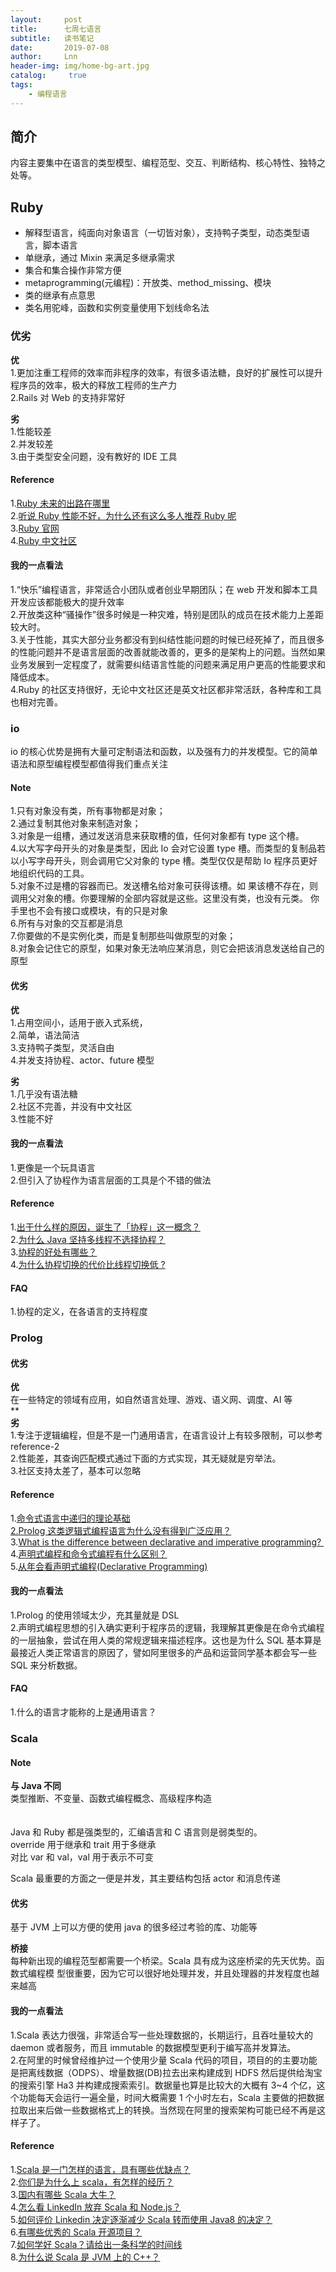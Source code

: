 ```yaml
---
layout:     post
title:      七周七语言
subtitle:   读书笔记
date:       2019-07-08
author:     Lnn
header-img: img/home-bg-art.jpg
catalog: 	 true
tags:
    - 编程语言
---
```



## 简介
内容主要集中在语言的类型模型、编程范型、交互、判断结构、核心特性、独特之处等。

## Ruby

- 解释型语言，纯面向对象语言（一切皆对象），支持鸭子类型，动态类型语言，脚本语言
- 单继承，通过 Mixin 来满足多继承需求 
- 集合和集合操作非常方便
- metaprogramming(元编程)：开放类、method_missing、模块
- 类的继承有点意思
- 类名用驼峰，函数和实例变量使用下划线命名法

### 优劣

**优**<br />1.更加注重工程师的效率而非程序的效率，有很多语法糖，良好的扩展性可以提升程序员的效率，极大的释放工程师的生产力<br />2.Rails 对 Web 的支持非常好

**劣**<br />1.性能较差<br />2.并发较差<br />3.由于类型安全问题，没有教好的 IDE 工具

#### Reference
1.[Ruby 未来的出路在哪里](https://www.zhihu.com/question/327210947/answer/703145409)<br />2.[听说 Ruby 性能不好，为什么还有这么多人推荐 Ruby 呢](https://www.zhihu.com/question/19599358/answer/36189018)<br />3.[Ruby 官网](https://www.ruby-lang.org/en/)<br />4.[Ruby 中文社区](https://ruby-china.org/topics)

#### 我的一点看法
1.“快乐”编程语言，非常适合小团队或者创业早期团队；在 web 开发和脚本工具开发应该都能极大的提升效率<br />2.开放类这种“骚操作”很多时候是一种灾难，特别是团队的成员在技术能力上差距较大时。<br />3.关于性能，其实大部分业务都没有到纠结性能问题的时候已经死掉了，而且很多的性能问题并不是语言层面的改善就能改善的，更多的是架构上的问题。当然如果业务发展到一定程度了，就需要纠结语言性能的问题来满足用户更高的性能要求和降低成本。<br />4.Ruby 的社区支持很好，无论中文社区还是英文社区都非常活跃，各种库和工具也相对完善。

### io

io 的核心优势是拥有大量可定制语法和函数，以及强有力的并发模型。它的简单语法和原型编程模型都值得我们重点关注


#### Note
1.只有对象没有类，所有事物都是对象；<br />2.通过复制其他对象来制造对象；<br />3.对象是一组槽，通过发送消息来获取槽的值，任何对象都有 type 这个槽。<br />4.以大写字母开头的对象是类型，因此
Io 会对它设置 type 槽。而类型的复制品若以小写字母开头，则会调用它父对象的 type 槽。类型仅仅是帮助 Io 程序员更好地组织代码的工具。<br />5.对象不过是槽的容器而已。发送槽名给对象可获得该槽。如
果该槽不存在，则调用父对象的槽。你要理解的全部内容就是这些。这里没有类，也没有元类。
你手里也不会有接口或模块，有的只是对象<br />6.所有与对象的交互都是消息<br />7.你要做的不是实例化类，而是复制那些叫做原型的对象； <br />8.对象会记住它的原型，如果对象无法响应某消息，则它会把该消息发送给自己的原型


#### 优劣

**优**<br />1.占用空间小，适用于嵌入式系统，<br />2.简单，语法简洁<br />3.支持鸭子类型，灵活自由<br />4.并发支持协程、actor、future 模型

**劣**<br />1.几乎没有语法糖<br />2.社区不完善，并没有中文社区<br />3.性能不好


#### 我的一点看法
1.更像是一个玩具语言<br />2.但引入了协程作为语言层面的工具是个不错的做法


#### Reference
1.[出于什么样的原因，诞生了「协程」这一概念？](https://www.zhihu.com/question/50185085)<br />2.[为什么 Java 坚持多线程不选择协程？](https://www.zhihu.com/question/332042250)<br />3.[协程的好处有哪些？](https://www.zhihu.com/question/20511233)<br />4.[为什么协程切换的代价比线程切换低 ?](https://www.zhihu.com/question/308641794)

#### FAQ
1.协程的定义，在各语言的支持程度


### Prolog


#### 优劣

**优**<br />在一些特定的领域有应用，如自然语言处理、游戏、语义网、调度、AI 等<br />**<br />**劣**<br />1.专注于逻辑编程，但是不是一门通用语言，在语言设计上有较多限制，可以参考 reference-2<br />2.性能差，其查询匹配模式通过下面的方式实现，其无疑就是穷举法。<br />3.社区支持太差了，基本可以忽略


#### Reference
1.[命令式语言中递归的理论基础](https://www.zhihu.com/question/25523664)<br />[2.Prolog 这类逻辑式编程语言为什么没有得到广泛应用？](https://www.zhihu.com/question/31895071)<br />3.[What is the difference between declarative and imperative programming? ](https://stackoverflow.com/questions/1784664/what-is-the-difference-between-declarative-and-imperative-programming)<br />4.[声明式编程和命令式编程有什么区别？](https://www.zhihu.com/question/22285830)<br />5.[从年会看声明式编程(Declarative Programming)](https://zhuanlan.zhihu.com/p/26085755)

#### 我的一点看法
1.Prolog 的使用领域太少，充其量就是 DSL<br />2.声明式编程思想的引入确实更利于程序员的逻辑，我理解其更像是在命令式编程的一层抽象，尝试在用人类的常规逻辑来描述程序。这也是为什么 SQL 基本算是最接近人类正常语言的原因了，譬如阿里很多的产品和运营同学基本都会写一些 SQL 来分析数据。

#### FAQ
1.什么的语言才能称的上是通用语言？


### Scala

#### Note

**与 Java 不同**<br />类型推断、不变量、函数式编程概念、高级程序构造<br />**<br />**<br />Java 和 Ruby 都是强类型的，汇编语言和 C 语言则是弱类型的。<br />override 用于继承和 trait 用于多继承<br />对比 var 和 val，val 用于表示不可变

Scala 最重要的方面之一便是并发，其主要结构包括 actor 和消息传递

#### 优劣

基于 JVM 上可以方便的使用 java 的很多经过考验的库、功能等

**桥接**<br />每种新出现的编程范型都需要一个桥梁。Scala 具有成为这座桥梁的先天优势。函数式编程模
型很重要，因为它可以很好地处理并发，并且处理器的并发程度也越来越高

#### 我的一点看法
1.Scala 表达力很强，非常适合写一些处理数据的，长期运行，且吞吐量较大的 daemon 或者服务，而且 immutable 的数据模型更利于编写高并发算法。<br />2.在阿里的时候曾经维护过一个使用少量 Scala 代码的项目，项目的的主要功能是把离线数据（ODPS）、增量数据(DB)拉去出来构建成到 HDFS 然后提供给淘宝的搜索引擎 Ha3 并构建成搜索索引。数据量也算是比较大的大概有 3~4 个亿，这个功能每天会运行一遍全量，时间大概需要 1 个小时左右，Scala 主要做的把数据拉取出来后做一些数据格式上的转换。当然现在阿里的搜索架构可能已经不再是这样子了。

#### Reference
1.[Scala 是一门怎样的语言，具有哪些优缺点？](https://www.zhihu.com/question/19748408/answer/62527490)<br />2.[你们是为什么上 scala，有怎样的经历？](https://www.zhihu.com/question/25679583)<br />3.[国内有哪些 Scala 大牛？](https://www.zhihu.com/question/24347325/answer/31387878)<br />4.[怎么看 LinkedIn 放弃 Scala 和 Node.js？](https://www.zhihu.com/question/28979908/answer/44441451)<br />5.[如何评价 Linkedin 决定逐渐减少 Scala 转而使用 Java8 的决定？](https://www.zhihu.com/question/28819706/answer/92234375)<br />6.[有哪些优秀的 Scala 开源项目？](https://www.zhihu.com/question/28809372/answer/42171557)<br />7.[如何学好 Scala？请给出一条科学的时间线](https://www.zhihu.com/question/26707124)<br />8.[为什么说 Scala 是 JVM 上的 C++？](https://www.zhihu.com/question/27332932/answer/36205274)